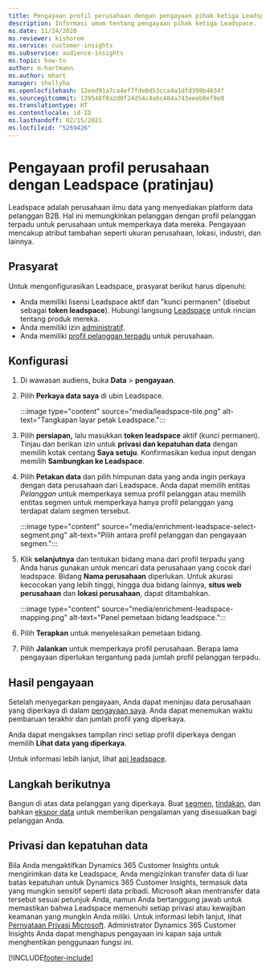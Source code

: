 ```yaml
---
title: Pengayaan profil perusahaan dengan pengayaan pihak ketiga Leadspace
description: Informasi umum tentang pengayaan pihak ketiga Leadspace.
ms.date: 11/24/2020
ms.reviewer: kishorem
ms.service: customer-insights
ms.subservice: audience-insights
ms.topic: how-to
author: m-hartmann
ms.author: mhart
manager: shellyha
ms.openlocfilehash: 12eed91a7ca4ef7fde0d53cca4a1dfd398b4634f
ms.sourcegitcommit: 139548f8a2d0f24d54c4a6c404a743eeeb8ef8e0
ms.translationtype: HT
ms.contentlocale: id-ID
ms.lasthandoff: 02/15/2021
ms.locfileid: "5269426"
---
```

# <a name="enrichment-of-company-profiles-with-leadspace-preview"></a>Pengayaan profil perusahaan dengan Leadspace (pratinjau)

Leadspace adalah perusahaan ilmu data yang menyediakan platform data pelanggan B2B. Hal ini memungkinkan pelanggan dengan profil pelanggan terpadu untuk perusahaan untuk memperkaya data mereka. Pengayaan mencakup atribut tambahan seperti ukuran perusahaan, lokasi, industri, dan lainnya.

## <a name="prerequisites"></a>Prasyarat

Untuk mengonfigurasikan Leadspace, prasyarat berikut harus dipenuhi:

- Anda memiliki lisensi Leadspace aktif dan "kunci permanen" (disebut sebagai **token leadspace**). Hubungi langsung [Leadspace](https://www.leadspace.com/products/leadspace-on-demand/) untuk rincian tentang produk mereka.
- Anda memiliki izin [administratif](permissions.md#administrator).
- Anda memiliki [profil pelanggan terpadu](customer-profiles.md) untuk perusahaan.

## <a name="configuration"></a>Konfigurasi

1. Di wawasan audiens, buka **Data** > **pengayaan**.

1. Pilih **Perkaya data saya** di ubin Leadspace.

   :::image type="content" source="media/leadspace-tile.png" alt-text="Tangkapan layar petak Leadspace.":::

1. Pilih **persiapan,** lalu masukkan **token leadspace** aktif (kunci permanen). Tinjau dan berikan izin untuk **privasi dan kepatuhan data** dengan memilih kotak centang **Saya setuju**. Konfirmasikan kedua input dengan memilih **Sambungkan ke Leadspace**.

1. Pilih **Petakan data** dan pilih himpunan data yang anda ingin perkaya dengan data perusahaan dari Leadspace. Anda dapat memilih entitas *Pelanggan* untuk memperkaya semua profil pelanggan atau memilih entitas segmen untuk memperkaya hanya profil pelanggan yang terdapat dalam segmen tersebut.

   :::image type="content" source="media/enrichment-leadspace-select-segment.png" alt-text="Pilih antara profil pelanggan dan pengayaan segmen.":::

1. Klik **selanjutnya** dan tentukan bidang mana dari profil terpadu yang Anda harus gunakan untuk mencari data perusahaan yang cocok dari leadspace. Bidang **Nama perusahaan** diperlukan. Untuk akurasi kecocokan yang lebih tinggi, hingga dua bidang lainnya, **situs web perusahaan** dan **lokasi perusahaan**, dapat ditambahkan.

   :::image type="content" source="media/enrichment-leadspace-mapping.png" alt-text="Panel pemetaan bidang leadspace.":::
   
1. Pilih **Terapkan** untuk menyelesaikan pemetaan bidang.

1. Pilih **Jalankan** untuk memperkaya profil perusahaan. Berapa lama pengayaan diperlukan tergantung pada jumlah profil pelanggan terpadu.

## <a name="enrichment-results"></a>Hasil pengayaan

Setelah menyegarkan pengayaan, Anda dapat meninjau data perusahaan yang diperkaya di dalam [pengayaan saya](enrichment-hub.md). Anda dapat menemukan waktu pembaruan terakhir dan jumlah profil yang diperkaya.

Anda dapat mengakses tampilan rinci setiap profil diperkaya dengan memilih **Lihat data yang diperkaya**.

Untuk informasi lebih lanjut, lihat [api leadspace](https://support.leadspace.com/hc/en-us/sections/201997649-API).

## <a name="next-steps"></a>Langkah berikutnya

Bangun di atas data pelanggan yang diperkaya. Buat [segmen](segments.md), [tindakan](measures.md), dan bahkan [ekspor data](export-destinations.md) untuk memberikan pengalaman yang disesuaikan bagi pelanggan Anda.

## <a name="data-privacy-and-compliance"></a>Privasi dan kepatuhan data

Bila Anda mengaktifkan Dynamics 365 Customer Insights untuk mengirimkan data ke Leadspace, Anda mengizinkan transfer data di luar batas kepatuhan untuk Dynamics 365 Customer Insights, termasuk data yang mungkin sensitif seperti data pribadi. Microsoft akan mentransfer data tersebut sesuai petunjuk Anda, namun Anda bertanggung jawab untuk memastikan bahwa Leadspace memenuhi setiap privasi atau kewajiban keamanan yang mungkin Anda miliki. Untuk informasi lebih lanjut, lihat [Pernyataan Privasi Microsoft](https://go.microsoft.com/fwlink/?linkid=396732).
Administrator Dynamics 365 Customer Insights Anda dapat menghapus pengayaan ini kapan saja untuk menghentikan penggunaan fungsi ini.


[!INCLUDE[footer-include](../includes/footer-banner.md)]